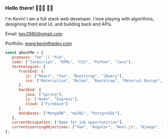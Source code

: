 ### Hello there! 👨🏻‍💻 👋🏽

I'm Kevin! I am a full stack web developer. I love playing with algorithms, desigining front end UI, and building back end APIs. 

Email: kev2980@gmail.com

Portfolio: www.kevinthedev.com

```javascript
const aboutMe = {
   pronouns: "he" || "him",
   code: ["Javascript", "HTML", "CSS", "Python", "Java"],
   technologies: {
      frontEnd: {
         js: ["React", "Vue", "Bootstrap", "jQuery"],
         css: ["Materialize", "Bulma", "Bootstrap", "Material Design", "Semantic UI", "SASS", "LESS", "Styled-Components"]
      },
      backEnd: {
         java: ["Spring"],
         js: ["Node", "Express"],
         cloud: ["Firebase"]
      },
      databases: ["MongoDB", "mySQL", "PostgreSQL"],
   },
   currentOccupation: ["Open for job opportunities"],
   currentLearningObjectives: ["Vue", "Angular", "Next.js", "Django", "AWS"]
};
```

